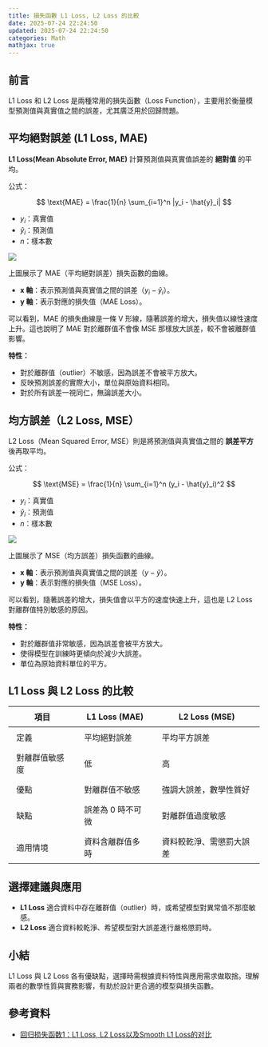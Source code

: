 ```yaml
---
title: 損失函數 L1 Loss, L2 Loss 的比較
date: 2025-07-24 22:24:50
updated: 2025-07-24 22:24:50
categories: Math
mathjax: true
---
```


## 前言

L1 Loss 和 L2 Loss 是兩種常用的損失函數（Loss Function），主要用於衡量模型預測值與真實值之間的誤差，尤其廣泛用於回歸問題。

## 平均絕對誤差 (L1 Loss, MAE)

**L1 Loss(Mean Absolute Error, MAE)** 計算預測值與真實值誤差的 **絕對值** 的平均。

公式：

$$
\text{MAE} = \frac{1}{n} \sum_{i=1}^n |y_i - \hat{y}_i|
$$

- $y_i$：真實值
- $\hat{y}_i$：預測值
- $n$：樣本數

<!-- more -->

![](./mae.png)

上圖展示了 MAE（平均絕對誤差）損失函數的曲線。

- **x 軸**：表示預測值與真實值之間的誤差（$y_i - \hat{y}_i$）。
- **y 軸**：表示對應的損失值（MAE Loss）。

可以看到，MAE 的損失曲線是一條 V 形線，隨著誤差的增大，損失值以線性速度上升。這也說明了 MAE 對於離群值不會像 MSE 那樣放大誤差，較不會被離群值影響。

**特性：**

- 對於離群值（outlier）不敏感，因為誤差不會被平方放大。
- 反映預測誤差的實際大小，單位與原始資料相同。
- 對於所有誤差一視同仁，無論誤差大小。

## 均方誤差（L2 Loss, MSE）

L2 Loss（Mean Squared Error, MSE）則是將預測值與真實值之間的 **誤差平方** 後再取平均。

公式：

$$
\text{MSE} = \frac{1}{n} \sum_{i=1}^n (y_i - \hat{y}_i)^2
$$

- $y_i$：真實值
- $\hat{y}_i$：預測值
- $n$：樣本數

![](./mse.png)

上圖展示了 MSE（均方誤差）損失函數的曲線。

- **x 軸**：表示預測值與真實值之間的誤差（$y - \hat{y}$）。
- **y 軸**：表示對應的損失值（MSE Loss）。

可以看到，隨著誤差的增大，損失值會以平方的速度快速上升，這也是 L2 Loss 對離群值特別敏感的原因。

**特性：**

- 對於離群值非常敏感，因為誤差會被平方放大。
- 使得模型在訓練時更傾向於減少大誤差。
- 單位為原始資料單位的平方。

## L1 Loss 與 L2 Loss 的比較

| 項目           | L1 Loss (MAE)            | L2 Loss (MSE)              |
| -------------- | ------------------------ | -------------------------- |
| 定義           | 平均絕對誤差             | 平均平方誤差               |
| 對離群值敏感度 | 低                       | 高                         |
| 優點           | 對離群值不敏感         | 強調大誤差，數學性質好     |
| 缺點           | 誤差為 0 時不可微     | 對離群值過度敏感           |
| 適用情境       | 資料含離群值多時    | 資料較乾淨、需懲罰大誤差   |

## 選擇建議與應用

- **L1 Loss** 適合資料中存在離群值（outlier）時，或希望模型對異常值不那麼敏感。
- **L2 Loss** 適合資料較乾淨、希望模型對大誤差進行嚴格懲罰時。

## 小結

L1 Loss 與 L2 Loss 各有優缺點，選擇時需根據資料特性與應用需求做取捨。理解兩者的數學性質與實務影響，有助於設計更合適的模型與損失函數。

## 參考資料

- [回归损失函数1：L1 Loss, L2 Loss以及Smooth L1 Loss的对比](https://www.cnblogs.com/wangguchangqing/p/12021638.html)

<style>
table {
  border-collapse: collapse;
}
th, td {
  padding: 8px 16px;
}
</style>
